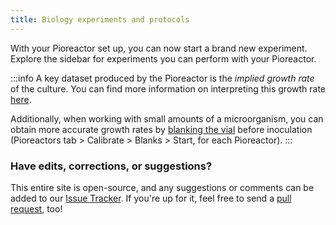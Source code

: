 ```yaml
---
title: Biology experiments and protocols
---
```


With your Pioreactor set up, you can now start a brand new experiment. Explore the sidebar for experiments you can perform with your Pioreactor.

:::info
A key dataset produced by the Pioreactor is the _implied growth rate_ of the culture. You can find more information on interpreting this growth rate [here](/user-guide/od-normal-growth-rate#growth-rate).

Additionally, when working with small amounts of a microorganism, you can obtain more accurate growth rates by [blanking the vial](/user-guide/od-normal-growth-rate#blanking) before inoculation (Pioreactors tab > Calibrate > Blanks > Start, for each Pioreactor). 
:::

### Have edits, corrections, or suggestions?

This entire site is open-source, and any suggestions or comments can be added to our [Issue Tracker](https://github.com/Pioreactor/docs.pioreactor/issues). If you're up for it, feel free to send a [pull request](https://docs.github.com/en/pull-requests/collaborating-with-pull-requests/getting-started/about-collaborative-development-models), too!


